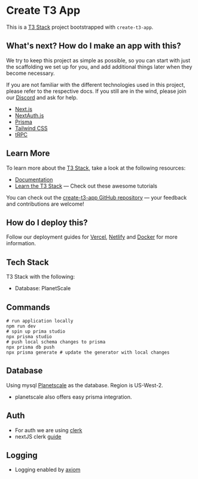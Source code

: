 # Create T3 App

This is a [T3 Stack](https://create.t3.gg/) project bootstrapped with `create-t3-app`.

## What's next? How do I make an app with this?

We try to keep this project as simple as possible, so you can start with just the scaffolding we set up for you, and add additional things later when they become necessary.

If you are not familiar with the different technologies used in this project, please refer to the respective docs. If you still are in the wind, please join our [Discord](https://t3.gg/discord) and ask for help.

- [Next.js](https://nextjs.org)
- [NextAuth.js](https://next-auth.js.org)
- [Prisma](https://prisma.io)
- [Tailwind CSS](https://tailwindcss.com)
- [tRPC](https://trpc.io)

## Learn More

To learn more about the [T3 Stack](https://create.t3.gg/), take a look at the following resources:

- [Documentation](https://create.t3.gg/)
- [Learn the T3 Stack](https://create.t3.gg/en/faq#what-learning-resources-are-currently-available) — Check out these awesome tutorials

You can check out the [create-t3-app GitHub repository](https://github.com/t3-oss/create-t3-app) — your feedback and contributions are welcome!

## How do I deploy this?

Follow our deployment guides for [Vercel](https://create.t3.gg/en/deployment/vercel), [Netlify](https://create.t3.gg/en/deployment/netlify) and [Docker](https://create.t3.gg/en/deployment/docker) for more information.

## Tech Stack

T3 Stack with the following:

- Database: PlanetScale

## Commands

```shell
# run application locally
npm run dev
# spin up prima studio
npx prisma studio
# push local schema changes to prisma
npx prisma db push
npx prisma generate # update the generator with local changes

```

## Database

Using mysql [Planetscale](https://planetscale.com/) as the database. Region is US-West-2.

- planetscale also offers easy prisma integration.

## Auth

- For auth we are using [clerk](clerk.com)
- nextJS clerk [guide](https://clerk.com/docs/nextjs/get-started-with-nextjs)

## Logging

- Logging enabled by [axiom](https://app.axiom.co/)
